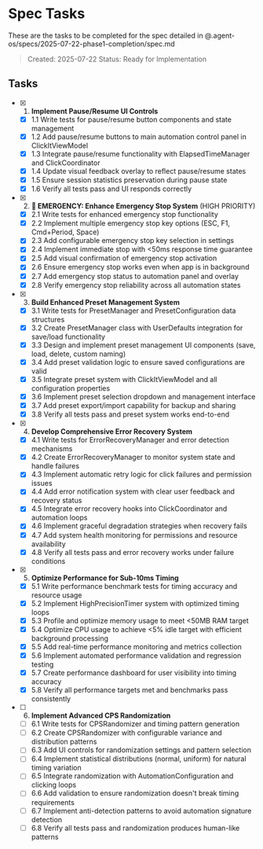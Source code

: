 # Spec Tasks

These are the tasks to be completed for the spec detailed in @.agent-os/specs/2025-07-22-phase1-completion/spec.md

> Created: 2025-07-22
> Status: Ready for Implementation

## Tasks

- [x] 1. **Implement Pause/Resume UI Controls**
  - [x] 1.1 Write tests for pause/resume button components and state management
  - [x] 1.2 Add pause/resume buttons to main automation control panel in ClickItViewModel
  - [x] 1.3 Integrate pause/resume functionality with ElapsedTimeManager and ClickCoordinator
  - [x] 1.4 Update visual feedback overlay to reflect pause/resume states
  - [x] 1.5 Ensure session statistics preservation during pause state
  - [x] 1.6 Verify all tests pass and UI responds correctly

- [x] 2. **🚨 EMERGENCY: Enhance Emergency Stop System** (HIGH PRIORITY)
  - [x] 2.1 Write tests for enhanced emergency stop functionality
  - [x] 2.2 Implement multiple emergency stop key options (ESC, F1, Cmd+Period, Space)
  - [x] 2.3 Add configurable emergency stop key selection in settings
  - [x] 2.4 Implement immediate stop with <50ms response time guarantee
  - [x] 2.5 Add visual confirmation of emergency stop activation
  - [x] 2.6 Ensure emergency stop works even when app is in background
  - [x] 2.7 Add emergency stop status to automation panel and overlay
  - [x] 2.8 Verify emergency stop reliability across all automation states

- [x] 3. **Build Enhanced Preset Management System**
  - [x] 3.1 Write tests for PresetManager and PresetConfiguration data structures
  - [x] 3.2 Create PresetManager class with UserDefaults integration for save/load functionality
  - [x] 3.3 Design and implement preset management UI components (save, load, delete, custom naming)
  - [x] 3.4 Add preset validation logic to ensure saved configurations are valid
  - [x] 3.5 Integrate preset system with ClickItViewModel and all configuration properties
  - [x] 3.6 Implement preset selection dropdown and management interface
  - [x] 3.7 Add preset export/import capability for backup and sharing
  - [x] 3.8 Verify all tests pass and preset system works end-to-end

- [x] 4. **Develop Comprehensive Error Recovery System**
  - [x] 4.1 Write tests for ErrorRecoveryManager and error detection mechanisms
  - [x] 4.2 Create ErrorRecoveryManager to monitor system state and handle failures
  - [x] 4.3 Implement automatic retry logic for click failures and permission issues
  - [x] 4.4 Add error notification system with clear user feedback and recovery status
  - [x] 4.5 Integrate error recovery hooks into ClickCoordinator and automation loops
  - [x] 4.6 Implement graceful degradation strategies when recovery fails
  - [x] 4.7 Add system health monitoring for permissions and resource availability
  - [x] 4.8 Verify all tests pass and error recovery works under failure conditions

- [x] 5. **Optimize Performance for Sub-10ms Timing**
  - [x] 5.1 Write performance benchmark tests for timing accuracy and resource usage
  - [x] 5.2 Implement HighPrecisionTimer system with optimized timing loops
  - [x] 5.3 Profile and optimize memory usage to meet <50MB RAM target
  - [x] 5.4 Optimize CPU usage to achieve <5% idle target with efficient background processing
  - [x] 5.5 Add real-time performance monitoring and metrics collection
  - [x] 5.6 Implement automated performance validation and regression testing
  - [x] 5.7 Create performance dashboard for user visibility into timing accuracy
  - [x] 5.8 Verify all performance targets met and benchmarks pass consistently

- [ ] 6. **Implement Advanced CPS Randomization**
  - [ ] 6.1 Write tests for CPSRandomizer and timing pattern generation
  - [ ] 6.2 Create CPSRandomizer with configurable variance and distribution patterns
  - [ ] 6.3 Add UI controls for randomization settings and pattern selection
  - [ ] 6.4 Implement statistical distributions (normal, uniform) for natural timing variation
  - [ ] 6.5 Integrate randomization with AutomationConfiguration and clicking loops
  - [ ] 6.6 Add validation to ensure randomization doesn't break timing requirements
  - [ ] 6.7 Implement anti-detection patterns to avoid automation signature detection
  - [ ] 6.8 Verify all tests pass and randomization produces human-like patterns